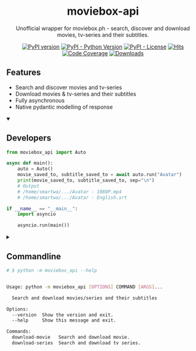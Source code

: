 <div align="center">

# moviebox-api
Unofficial wrapper for moviebox.ph - search, discover and download movies, tv-series and their subtitles.

[![PyPI version](https://badge.fury.io/py/moviebox-api.svg)](https://pypi.org/project/moviebox-api)
[![PyPI - Python Version](https://img.shields.io/pypi/pyversions/moviebox-api)](https://pypi.org/project/moviebox-api)
[![PyPI - License](https://img.shields.io/pypi/l/moviebox-api)](https://pypi.org/project/moviebox-api)
[![Hits](https://hits.sh/github.com/Almas-Ali/moviebox-api.svg?label=Total%20hits&logo=dotenv)](https://github.com/Almas-Ali/moviebox-api "Total hits")
[![Code Coverage](https://img.shields.io/codecov/c/github/Almas-Ali/moviebox-api)](https://codecov.io/gh/Almas-Ali/moviebox-api)
[![Downloads](https://pepy.tech/badge/moviebox-api)](https://pepy.tech/project/moviebox-api)
<!-- TODO: Add logo & wakatime-->
</div>

## Features

- Search and discover movies and tv-series
- Download movies & tv-series and their subtitles
- Fully asynchronous
- Native pydantic modelling of response

<details open>

<summary>

## Developers

</summary>

```python
from moviebox_api import Auto

async def main():
    auto = Auto()
    movie_saved_to, subtitle_saved_to = await auto.run("Avatar")
    print(movie_saved_to, subtitle_saved_to, sep="\n")
    # Output
    # /home/smartwa/.../Avatar - 1080P.mp4
    # /home/smartwa/.../Avatar - English.srt

if __name__ == "__main__":
    import asyncio

    asyncio.run(main())

```


</details>


<details>

<summary>

## Commandline

```sh
# $ python -m moviebox_api --help


Usage: python -m moviebox_api [OPTIONS] COMMAND [ARGS]...

  Search and download movies/series and their subtitles

Options:
  --version  Show the version and exit.
  --help     Show this message and exit.

Commands:
  download-movie   Search and download movie.
  download-series  Search and download tv series.

```

</summary>

<details>

<summary>

### Download Movie

```sh
$ python -m moviebox_api download-movie <Movie title>
# e.g python -m moviebox_api download-movie Avatar
```

</summary>

```sh
# python -m moviebox_api download-movie --help

Usage: python -m moviebox_api download-movie [OPTIONS] TITLE

  Search and download movie.

Options:
  -q [WORST|BEST|360P|480P|720P|1080P]
                                  Media quality to be downloaded : BEST
  -d, --directory DIRECTORY       Directory for saving the movie to : PWD
  -x, --language TEXT             Subtitle language filter
  --caption / --no-caption        Download caption file. : True
  --caption-only                  Download caption file only and ignore movie
                                  : False
  -y, --yes                       Do not prompt for movie confirmation : False
  -h, --help                      Show this message and exit.

```

</details>

<details>

<summary>

### Download Series

```sh
$ python -m moviebox_api download-series <Series title> -s <season offset> -e <episode offset>
# e.g python -m moviebox_api download-movie Avatar -s 1 -e 1
```

</summary>

```sh
# python -m moviebox_api download-movie --help


Usage: python -m moviebox_api download-series [OPTIONS] TITLE

  Search and download tv series.

Options:
  -s, --season INTEGER RANGE      TV Series season filter  [1<=x<=1000;
                                  required]
  -e, --episode INTEGER RANGE     Episode offset of the tv-series season
                                  [1<=x<=1000; required]
  -l, --limit INTEGER RANGE       Total number of episodes to download in the
                                  season : 1  [1<=x<=1000]
  -q [WORST|BEST|360P|480P|720P|1080P]
                                  Media quality to be downloaded : BEST
  -d, --directory DIRECTORY       Directory for saving the movie to : PWD
  -x, --language TEXT             Subtitle language filter : English
  --caption / --no-caption        Download caption file : True
  --caption-only                  Download caption file only and ignore series
                                  : False
  -y, --yes                       Do not prompt for tv-series confirmation :
                                  False
  -h, --help                      Show this message and exit.

```

<details>

<summary>



</summary>

</details>

</details>


# Disclaimer

> "All videos and pictures on MovieBox are from the Internet, and their copyrights belong to the original creators. We only provide webpage services and do not store, record, or upload any content." - Moviebox as on *Sunday 13th, July 2025*

Long live Moviebox spirit